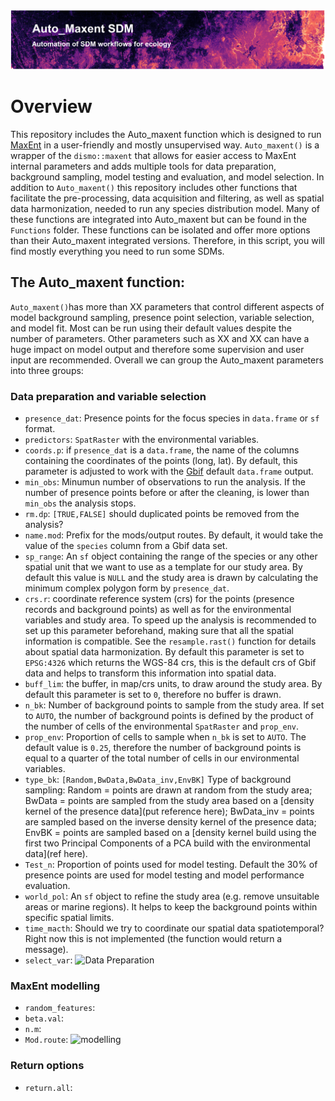 ![Header](Results/Figures/ReadMeHeader.png)
#  Overview
This repository includes the Auto_maxent function which is designed to run [MaxEnt](https://biodiversityinformatics.amnh.org/open_source/maxent/) in a user-friendly and mostly unsupervised way. `Auto_maxent()` is a wrapper of the `dismo::maxent` that allows for easier access to MaxEnt internal parameters and adds multiple tools for data preparation, background sampling, model testing and evaluation, and model selection. In addition to `Auto_maxent()` this repository includes other functions that facilitate the pre-processing, data acquisition and filtering, as well as spatial data harmonization, needed to run any species distribution model. Many of these functions are integrated into Auto_maxent but can be found in the `Functions` folder. These functions can be isolated and offer more options than their Auto_maxent integrated versions. Therefore, in this script, you will find mostly everything you need to run some SDMs.

##  The Auto_maxent function:
`Auto_maxent()`has more than XX parameters that control different aspects of model background sampling, presence point selection, variable selection, and model fit. Most can be run using their default values despite the number of parameters. Other parameters such as XX and XX can have a huge impact on model output and therefore some supervision and user input are recommended. Overall we can group the Auto_maxent parameters into three groups:
### Data preparation and variable selection
- `presence_dat`: Presence points for the focus species in `data.frame` or `sf` format. 
- `predictors`: `SpatRaster` with the environmental variables.
- `coords.p`: if `presence_dat` is a `data.frame`, the name of the columns containing the coordinates of the points (long, lat). By default, this parameter is adjusted to work with the [Gbif](https://www.gbif.org/) default `data.frame` output. 
- `min_obs`: Minumun number of observations to run the analysis. If the number of presence points before or after the cleaning, is lower than `min_obs` the analysis stops.
- `rm.dp`: `[TRUE,FALSE]` should duplicated points be removed from the analysis?
- `name.mod`: Prefix for the mods/output routes. By default, it would take the value of the `species` column from a Gbif data set.
- `sp_range`: An `sf` object containing the range of the species or any other spatial unit that we want to use as a template for our study area. By default this value is `NULL` and the study area is drawn by calculating the minimum complex polygon form by `presence_dat`.
- `crs.r`: coordinate reference system (crs) for the points (presence records and background points) as well as for the environmental variables and study area. To speed up the analysis is recommended to set up this parameter beforehand, making sure that all the spatial information is compatible. See the `resample.rast()` function for details about spatial data harmonization. By default this parameter is set to `EPSG:4326` which returns the WGS-84 crs, this is the default crs of Gbif data and helps to transform this information into spatial data.
- `buff_lim`: the buffer, in map/crs units, to draw around the study area. By default this parameter is set to `0`, therefore no buffer is drawn. 
- `n_bk`: Number of background points to sample from the study area. If set to `AUTO`, the number of background points is defined by the product of the number of cells of the environmental `SpatRaster` and `prop_env`. 
- `prop_env`: Proportion of cells to sample when `n_bk` is set to `AUTO`. The default value is `0.25`, therefore the number of background points is equal to a quarter of the total number of cells in our environmental variables.
- `type_bk`: `[Random,BwData,BwData_inv,EnvBK]` Type of background sampling: Random = points are drawn at random from the study area; BwData = points are sampled from the study area based on a [density kernel of the presence data](put reference here); BwData_inv = points are sampled based on the inverse density kernel of the presence data; EnvBK = points are sampled based on a [density kernel build using the first two Principal Components of a PCA build with the environmental data](ref here). 
- `Test_n`: Proportion of points used for model testing. Default the 30% of presence points are used for model testing and model performance evaluation.
- `world_pol`: An `sf` object to refine the study area (e.g. remove unsuitable areas or marine regions). It helps to keep the background points within specific spatial limits.
- `time_macth`: Should we try to coordinate our spatial data spatiotemporal? Right now this is not implemented (the function would return a message).
- `select_var`: 
![Data Preparation]()
### MaxEnt modelling
- `random_features`:
- `beta.val`:
- `n.m`:
- `Mod.route`:
![modelling]()
### Return options
- `return.all`:
